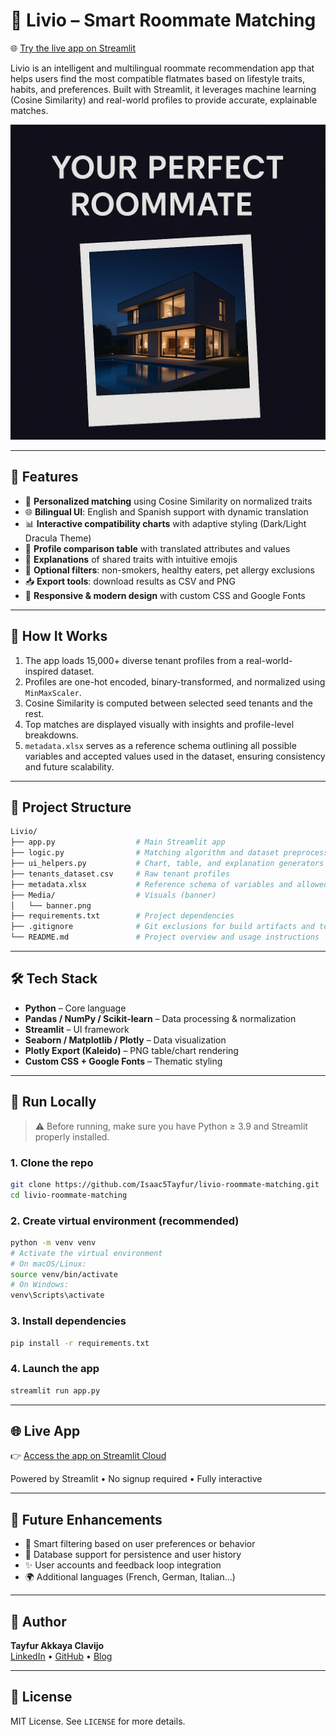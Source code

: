 # 🧩 Livio – Smart Roommate Matching

🌐 [Try the live app on Streamlit](https://livio-roommate-matching.streamlit.app)

Livio is an intelligent and multilingual roommate recommendation app that helps users find the most compatible flatmates based on lifestyle traits, habits, and preferences. Built with Streamlit, it leverages machine learning (Cosine Similarity) and real-world profiles to provide accurate, explainable matches.

![Livio Banner](Media/banner.png)

---

## 🚀 Features

- 🎯 **Personalized matching** using Cosine Similarity on normalized traits
- 🌐 **Bilingual UI**: English and Spanish support with dynamic translation
- 📊 **Interactive compatibility charts** with adaptive styling (Dark/Light Dracula Theme)
- 🧬 **Profile comparison table** with translated attributes and values
- 💬 **Explanations** of shared traits with intuitive emojis
- 🧼 **Optional filters**: non-smokers, healthy eaters, pet allergy exclusions
- 📥 **Export tools**: download results as CSV and PNG
- 📱 **Responsive & modern design** with custom CSS and Google Fonts

---

## 🧠 How It Works

1. The app loads 15,000+ diverse tenant profiles from a real-world-inspired dataset.
2. Profiles are one-hot encoded, binary-transformed, and normalized using `MinMaxScaler`.
3. Cosine Similarity is computed between selected seed tenants and the rest.
4. Top matches are displayed visually with insights and profile-level breakdowns.
5. `metadata.xlsx` serves as a reference schema outlining all possible variables and accepted values used in the dataset, ensuring consistency and future scalability.

---

## 📂 Project Structure

```bash
Livio/
├── app.py                  # Main Streamlit app
├── logic.py                # Matching algorithm and dataset preprocessing
├── ui_helpers.py           # Chart, table, and explanation generators
├── tenants_dataset.csv     # Raw tenant profiles
├── metadata.xlsx           # Reference schema of variables and allowed values
├── Media/                  # Visuals (banner)
│   └── banner.png
├── requirements.txt        # Project dependencies
├── .gitignore              # Git exclusions for build artifacts and temp files
└── README.md               # Project overview and usage instructions
```

---

## 🛠️ Tech Stack

- **Python** – Core language
- **Pandas / NumPy / Scikit-learn** – Data processing & normalization
- **Streamlit** – UI framework
- **Seaborn / Matplotlib / Plotly** – Data visualization
- **Plotly Export (Kaleido)** – PNG table/chart rendering
- **Custom CSS + Google Fonts** – Thematic styling

---

## 🧪 Run Locally

> ⚠️ Before running, make sure you have Python ≥ 3.9 and Streamlit properly installed.

### 1. Clone the repo
```bash
git clone https://github.com/Isaac5Tayfur/livio-roommate-matching.git
cd livio-roommate-matching
```

### 2. Create virtual environment (recommended)
```bash
python -m venv venv
# Activate the virtual environment
# On macOS/Linux:
source venv/bin/activate
# On Windows:
venv\Scripts\activate
```

### 3. Install dependencies
```bash
pip install -r requirements.txt
```

### 4. Launch the app
```bash
streamlit run app.py
```

---

## 🌐 Live App

👉 [Access the app on Streamlit Cloud](https://livio-roommate-matching.streamlit.app)

Powered by Streamlit • No signup required • Fully interactive

---


## 🤖 Future Enhancements

- 🧠 Smart filtering based on user preferences or behavior
- 💾 Database support for persistence and user history
- ✨ User accounts and feedback loop integration
- 🌍 Additional languages (French, German, Italian...)

---

## 👤 Author

**Tayfur Akkaya Clavijo**  
[LinkedIn](https://www.linkedin.com/in/tayfur-akkaya-clavijo) • [GitHub](https://github.com/Isaac5Tayfur) • [Blog](https://tayfur-ac.hashnode.dev)

---

## 📄 License

MIT License. See `LICENSE` for more details.